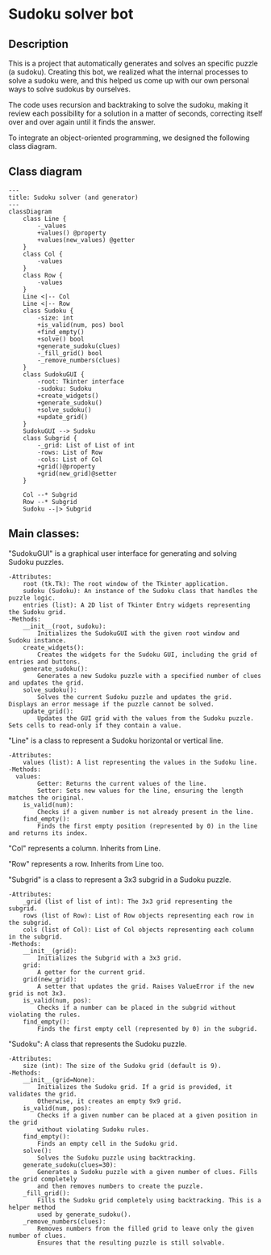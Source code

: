 # Sudoku solver bot

## Description
This is a project that automatically generates and solves an specific puzzle (a sudoku). Creating this bot, we realized what the internal processes to solve a sudoku were, and this helped us come up with our own personal ways to solve sudokus by ourselves.

The code uses recursion and backtraking to solve the sudoku, making it review each possibility for a solution in a matter of seconds, correcting itself over and over again until it finds the answer.

To integrate an object-oriented programming, we designed the following class diagram.

## Class diagram

```mermaid
---
title: Sudoku solver (and generator)
---
classDiagram
    class Line {
        -_values
        +values() @property
        +values(new_values) @getter
    }
    class Col {
        -values
    }
    class Row {
        -values
    }
    Line <|-- Col
    Line <|-- Row
    class Sudoku {
        -size: int
        +is_valid(num, pos) bool
        +find_empty() 
        +solve() bool
        +generate_sudoku(clues)
        -_fill_grid() bool
        -_remove_numbers(clues)
    }
    class SudokuGUI {
        -root: Tkinter interface
        -sudoku: Sudoku
        +create_widgets()
        +generate_sudoku()
        +solve_sudoku()
        +update_grid()
    }
    SudokuGUI --> Sudoku
    class Subgrid {
        -_grid: List of List of int
        -rows: List of Row
        -cols: List of Col
        +grid()@property
        +grid(new_grid)@setter
    }

    Col --* Subgrid
    Row --* Subgrid
    Sudoku --|> Subgrid
```

## Main classes:

"SudokuGUI" is a graphical user interface for generating and solving Sudoku puzzles.

    -Attributes:
        root (tk.Tk): The root window of the Tkinter application.
        sudoku (Sudoku): An instance of the Sudoku class that handles the puzzle logic.
        entries (list): A 2D list of Tkinter Entry widgets representing the Sudoku grid.
    -Methods:
        __init__(root, sudoku):
            Initializes the SudokuGUI with the given root window and Sudoku instance.
        create_widgets():
            Creates the widgets for the Sudoku GUI, including the grid of entries and buttons.
        generate_sudoku():
            Generates a new Sudoku puzzle with a specified number of clues and updates the grid.
        solve_sudoku():
            Solves the current Sudoku puzzle and updates the grid. Displays an error message if the puzzle cannot be solved.
        update_grid():
            Updates the GUI grid with the values from the Sudoku puzzle. Sets cells to read-only if they contain a value.

"Line" is a class to represent a Sudoku horizontal or vertical line.

    -Attributes:
        values (list): A list representing the values in the Sudoku line.
    -Methods:
      values:
            Getter: Returns the current values of the line.
            Setter: Sets new values for the line, ensuring the length matches the original.
        is_valid(num):
            Checks if a given number is not already present in the line.
        find_empty():
            Finds the first empty position (represented by 0) in the line and returns its index.

"Col" represents a column. Inherits from Line.

"Row" represents a row. Inherits from Line too.

"Subgrid" is a class to represent a 3x3 subgrid in a Sudoku puzzle.
    
    -Attributes:
        _grid (list of list of int): The 3x3 grid representing the subgrid.
        rows (list of Row): List of Row objects representing each row in the subgrid.
        cols (list of Col): List of Col objects representing each column in the subgrid.
    -Methods:
        __init__(grid):
            Initializes the Subgrid with a 3x3 grid.
        grid:
            A getter for the current grid.
        grid(new_grid):
            A setter that updates the grid. Raises ValueError if the new grid is not 3x3.
        is_valid(num, pos):
            Checks if a number can be placed in the subgrid without violating the rules.
        find_empty():
            Finds the first empty cell (represented by 0) in the subgrid.

"Sudoku": A class that represents the Sudoku puzzle.

    -Attributes:
        size (int): The size of the Sudoku grid (default is 9).
    -Methods:
        __init__(grid=None):
            Initializes the Sudoku grid. If a grid is provided, it validates the grid.
            Otherwise, it creates an empty 9x9 grid.
        is_valid(num, pos):
            Checks if a given number can be placed at a given position in the grid
            without violating Sudoku rules.
        find_empty():
            Finds an empty cell in the Sudoku grid.
        solve():
            Solves the Sudoku puzzle using backtracking.
        generate_sudoku(clues=30):
            Generates a Sudoku puzzle with a given number of clues. Fills the grid completely
            and then removes numbers to create the puzzle.
        _fill_grid():
            Fills the Sudoku grid completely using backtracking. This is a helper method
            used by generate_sudoku().
        _remove_numbers(clues):
            Removes numbers from the filled grid to leave only the given number of clues.
            Ensures that the resulting puzzle is still solvable.
          
